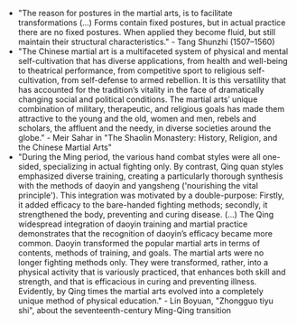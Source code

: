 - "The reason for postures in the martial arts, is to facilitate transformations (...) Forms contain fixed postures, but in actual practice there are no fixed postures. When applied they become fluid, but still maintain their structural characteristics." - Tang Shunzhi (1507–1560)
- "The Chinese martial art is a multifaceted system of physical and mental self-cultivation that has diverse applications, from health and well-being to theatrical performance, from competitive sport to religious self-cultivation, from self-defense to armed rebellion. It is this versatility that has accounted for the tradition’s vitality in the face of dramatically changing social and political conditions. The martial arts’ unique combination of military, therapeutic, and religious goals has made them attractive to the young and the old, women and men, rebels and scholars, the affluent and the needy, in diverse societies around the globe." - Meir Sahar in "The Shaolin Monastery: History, Religion, and the Chinese Martial Arts"
- "During the Ming period, the various hand combat styles were all one-sided, specializing in actual fighting only. By contrast, Qing quan styles emphasized diverse training, creating a particularly thorough synthesis with the methods of daoyin and yangsheng ('nourishing the vital principle'). This integration was motivated by a double-purpose: Firstly, it added efficacy to the bare-handed fighting methods; secondly, it strengthened the body, preventing and curing disease. (...) The Qing widespread integration of daoyin training and martial practice demonstrates that the recognition of daoyin’s efficacy became more common. Daoyin transformed the popular martial arts in terms of contents, methods of training, and goals. The martial arts were no longer fighting methods only. They were transformed, rather, into a physical activity that is variously practiced, that enhances both skill and strength, and that is efficacious in curing and preventing illness. Evidently, by Qing times the martial arts evolved into a completely unique method of physical education." - Lin Boyuan, "Zhongguo tiyu shi", about the seventeenth-century Ming-Qing transition
